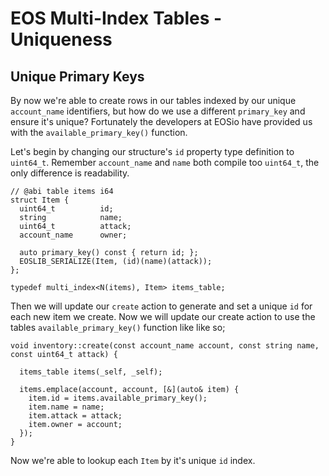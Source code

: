 # EOS Multi-Index Tables - Uniqueness
## Unique Primary Keys

By now we're able to create rows in our tables indexed by our unique `account_name` identifiers, but how do we use a different `primary_key` and ensure it's unique? Fortunately the developers at EOSio have provided us with the  `available_primary_key()` function.

Let's begin by changing our structure's `id` property type definition to `uint64_t`. Remember `account_name` and `name` both compile too `uint64_t`, the only difference is readability. 

```
// @abi table items i64
struct Item {
  uint64_t          id;
  string            name;
  uint64_t          attack;
  account_name      owner;

  auto primary_key() const { return id; };
  EOSLIB_SERIALIZE(Item, (id)(name)(attack));
};

typedef multi_index<N(items), Item> items_table;
```

Then we will update our `create` action to generate and set a unique `id` for each new item we create. Now we will update our create action to use the tables `available_primary_key()` function like like so;

```
void inventory::create(const account_name account, const string name, const uint64_t attack) {

  items_table items(_self, _self);

  items.emplace(account, account, [&](auto& item) {
    item.id = items.available_primary_key();
    item.name = name;
    item.attack = attack;
    item.owner = account;
  });
}
```

Now we're able to lookup each `Item` by it's unique `id` index.
